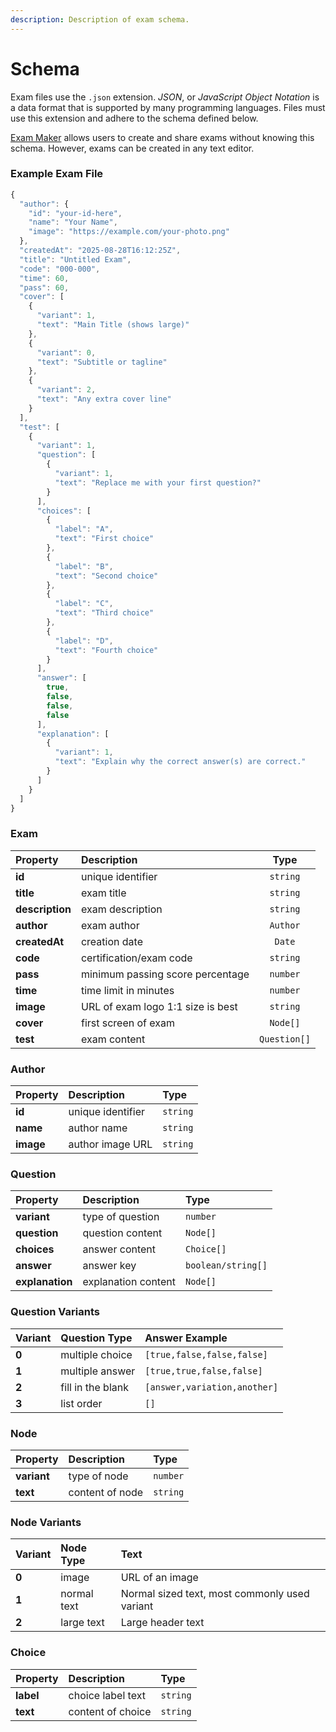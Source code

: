 ```yaml
---
description: Description of exam schema.
---
```


# Schema

Exam files use the `.json` extension. _JSON_, or _JavaScript Object Notation_ is a data format that is supported by many programming languages. Files must use this extension and adhere to the schema defined below.

[Exam Maker](https://exam-maker.herokuapp.com/) allows users to create and share exams without knowing this schema. However, exams can be created in any text editor.

### Example Exam File

```javascript
{
  "author": {
    "id": "your-id-here",
    "name": "Your Name",
    "image": "https://example.com/your-photo.png"
  },
  "createdAt": "2025-08-28T16:12:25Z",
  "title": "Untitled Exam",
  "code": "000-000",
  "time": 60,
  "pass": 60,
  "cover": [
    {
      "variant": 1,
      "text": "Main Title (shows large)"
    },
    {
      "variant": 0,
      "text": "Subtitle or tagline"
    },
    {
      "variant": 2,
      "text": "Any extra cover line"
    }
  ],
  "test": [
    {
      "variant": 1,
      "question": [
        {
          "variant": 1,
          "text": "Replace me with your first question?"
        }
      ],
      "choices": [
        {
          "label": "A",
          "text": "First choice"
        },
        {
          "label": "B",
          "text": "Second choice"
        },
        {
          "label": "C",
          "text": "Third choice"
        },
        {
          "label": "D",
          "text": "Fourth choice"
        }
      ],
      "answer": [
        true,
        false,
        false,
        false
      ],
      "explanation": [
        {
          "variant": 1,
          "text": "Explain why the correct answer(s) are correct."
        }
      ]
    }
  ]
}
```



### Exam

| Property | Description | Type |
| :--- | :--- | :---: |
| **id** | unique identifier | `string` |
| **title** | exam title | `string` |
| **description** | exam description | `string` |
| **author** | exam author | `Author` |
| **createdAt** | creation date | `Date` |
| **code** | certification/exam code | `string` |
| **pass** | minimum passing score percentage | `number`  |
| **time** | time limit in minutes | `number` |
| **image** | URL of exam logo 1:1 size is best | `string` |
| **cover** | first screen of exam | `Node[]` |
| **test** | exam content | `Question[]` |

#### 

### Author

| Property | Description | Type |
| :--- | :--- | :--- |
| **id** | unique identifier | `string` |
| **name** | author name | `string` |
| **image** | author image URL | `string` |

#### 

### Question

| Property | Description | Type |
| :--- | :--- | :--- |
| **variant** | type of question  | `number` |
| **question** | question content | `Node[]` |
| **choices** | answer content | `Choice[]` |
| **answer** | answer key | `boolean/string[]` |
| **explanation** | explanation content | `Node[]` |



### Question Variants

| Variant | Question Type | Answer Example |
| :--- | :--- | :--- |
| **0** | multiple choice | `[true,false,false,false]` |
| **1** | multiple answer | `[true,true,false,false]` |
| **2** | fill in the blank | `[answer,variation,another]` |
| **3** | list order | `[]` |



### Node

| Property | Description | Type |
| :--- | :--- | :--- |
| **variant** | type of node | `number` |
| **text** | content of node | `string` |



### Node Variants

| Variant | Node Type | Text  |
| :--- | :--- | :--- |
| **0** | image | URL of an image |
| **1** | normal text | Normal sized text, most commonly used variant |
| **2** | large text | Large header text |



### Choice

| Property | Description | Type |
| :--- | :--- | :--- |
| **label** | choice label text | `string` |
| **text** | content of choice | `string` |

